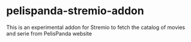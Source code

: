 # pelispanda-stremio-addon
This is an experimental addon for Stremio to fetch the catalog of movies and serie from PelisPanda website
